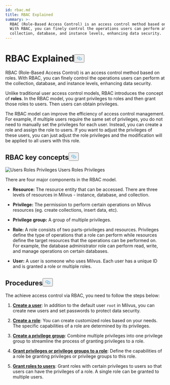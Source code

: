 ```yaml
---
id: rbac.md
title: RBAC Explained
summary: >-
  RBAC (Role-Based Access Control) is an access control method based on roles.
  With RBAC, you can finely control the operations users can perform at the
  collection, database, and instance levels, enhancing data security.
---
```

<h1 id="RBAC-Explained" class="common-anchor-header">RBAC Explained<button data-href="#RBAC-Explained" class="anchor-icon" translate="no">
      <svg translate="no"
        aria-hidden="true"
        focusable="false"
        height="20"
        version="1.1"
        viewBox="0 0 16 16"
        width="16"
      >
        <path
          fill="#0092E4"
          fill-rule="evenodd"
          d="M4 9h1v1H4c-1.5 0-3-1.69-3-3.5S2.55 3 4 3h4c1.45 0 3 1.69 3 3.5 0 1.41-.91 2.72-2 3.25V8.59c.58-.45 1-1.27 1-2.09C10 5.22 8.98 4 8 4H4c-.98 0-2 1.22-2 2.5S3 9 4 9zm9-3h-1v1h1c1 0 2 1.22 2 2.5S13.98 12 13 12H9c-.98 0-2-1.22-2-2.5 0-.83.42-1.64 1-2.09V6.25c-1.09.53-2 1.84-2 3.25C6 11.31 7.55 13 9 13h4c1.45 0 3-1.69 3-3.5S14.5 6 13 6z"
        ></path>
      </svg>
    </button></h1><p>RBAC (Role-Based Access Control) is an access control method based on roles. With RBAC, you can finely control the operations users can perform at the collection, database, and instance levels, enhancing data security.</p>
<p>Unlike traditional user access control models, RBAC introduces the concept of <strong>roles</strong>. In the RBAC model, you  grant privileges to roles and then grant those roles to users. Then users can obtain privileges.</p>
<p>The RBAC model can improve the efficiency of access control management. For example, if multiple users require the same set of privileges, you do not need to manually set the privileges for each user. Instead, you can create a role and assign the role to users. If you want to adjust the privileges of these users, you can just adjust the role privileges and the modification will be applied to all users with this role.</p>
<h2 id="RBAC-key-concepts" class="common-anchor-header">RBAC key concepts<button data-href="#RBAC-key-concepts" class="anchor-icon" translate="no">
      <svg translate="no"
        aria-hidden="true"
        focusable="false"
        height="20"
        version="1.1"
        viewBox="0 0 16 16"
        width="16"
      >
        <path
          fill="#0092E4"
          fill-rule="evenodd"
          d="M4 9h1v1H4c-1.5 0-3-1.69-3-3.5S2.55 3 4 3h4c1.45 0 3 1.69 3 3.5 0 1.41-.91 2.72-2 3.25V8.59c.58-.45 1-1.27 1-2.09C10 5.22 8.98 4 8 4H4c-.98 0-2 1.22-2 2.5S3 9 4 9zm9-3h-1v1h1c1 0 2 1.22 2 2.5S13.98 12 13 12H9c-.98 0-2-1.22-2-2.5 0-.83.42-1.64 1-2.09V6.25c-1.09.53-2 1.84-2 3.25C6 11.31 7.55 13 9 13h4c1.45 0 3-1.69 3-3.5S14.5 6 13 6z"
        ></path>
      </svg>
    </button></h2><p>
  <span class="img-wrapper">
    <img translate="no" src="/docs/v2.6.x/assets/users-roles-privileges.png" alt="Users Roles Privileges" class="doc-image" id="users-roles-privileges" />
    <span>Users Roles Privileges</span>
  </span>
</p>
<p>There are four major components in the RBAC model.</p>
<ul>
<li><p><strong>Resource:</strong> The resource entity that can be accessed. There are three levels of resources in Milvus - instance, database, and collection.</p></li>
<li><p><strong>Privilege:</strong> The permission to perform certain operations on Milvus resources (eg. create collections, insert data, etc).</p></li>
<li><p><strong>Privilege group:</strong> A group of multiple privileges.</p></li>
<li><p><strong>Role:</strong> A role consists of two parts-privileges and resources. Privileges define the type of operations that a role can perform while resources define the target resources that the operations can be performed on. For example, the database administrator role can perform read, write, and manage operations on certain databases.</p></li>
<li><p><strong>User:</strong> A user is someone who uses Milvus. Each user has a unique ID and is granted a role or multiple roles.</p></li>
</ul>
<h2 id="Procedures" class="common-anchor-header">Procedures<button data-href="#Procedures" class="anchor-icon" translate="no">
      <svg translate="no"
        aria-hidden="true"
        focusable="false"
        height="20"
        version="1.1"
        viewBox="0 0 16 16"
        width="16"
      >
        <path
          fill="#0092E4"
          fill-rule="evenodd"
          d="M4 9h1v1H4c-1.5 0-3-1.69-3-3.5S2.55 3 4 3h4c1.45 0 3 1.69 3 3.5 0 1.41-.91 2.72-2 3.25V8.59c.58-.45 1-1.27 1-2.09C10 5.22 8.98 4 8 4H4c-.98 0-2 1.22-2 2.5S3 9 4 9zm9-3h-1v1h1c1 0 2 1.22 2 2.5S13.98 12 13 12H9c-.98 0-2-1.22-2-2.5 0-.83.42-1.64 1-2.09V6.25c-1.09.53-2 1.84-2 3.25C6 11.31 7.55 13 9 13h4c1.45 0 3-1.69 3-3.5S14.5 6 13 6z"
        ></path>
      </svg>
    </button></h2><p>The achieve access control via RBAC, you need to follow the steps below:</p>
<ol>
<li><p><strong><a href="/docs/v2.6.x/users_and_roles.md#Create-a-user">Create a user</a></strong>: In addition to the default user <code translate="no">root</code> in Milvus, you can create new users and set passwords to protect data security.</p></li>
<li><p><strong><a href="/docs/v2.6.x/users_and_roles.md#Create-a-role">Create a role</a></strong>: You can create customized roles based on your needs. The specific capabilities of a role are determined by its privileges.</p></li>
<li><p><strong><a href="/docs/v2.6.x/privilege_group.md">Create a privilege group</a></strong>: Combine multiple privileges into one privilege group to streamline the process of granting privileges to a role.</p></li>
<li><p><strong><a href="/docs/v2.6.x/grant_privileges.md">Grant privileges or privilege groups to a role</a></strong>: Define the capabilities of a role be granting privileges or privilege groups to this role.</p></li>
<li><p><strong><a href="/docs/v2.6.x/grant_roles.md">Grant roles to users</a></strong>: Grant roles with certain privileges to users so that users can have the privileges of a role. A single role can be granted to multiple users.</p></li>
</ol>
